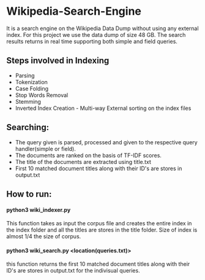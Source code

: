 # Wikipedia-Search-Engine

It is a search engine on the Wikipedia Data Dump without using any external index. For this project we use the data dump of size 48 GB. The search results returns in real time supporting both simple and field queries.

## Steps involved in Indexing
+ Parsing 
+ Tokenization
+ Case Folding
+ Stop Words Removal
+ Stemming
+ Inverted Index Creation - Multi-way External sorting on the index files

## Searching:
+ The query given is parsed, processed and given to the respective query handler(simple or field).
+ The documents are ranked on the basis of TF-IDF scores.
+ The title of the documents are extracted using title.txt
+ First 10 matched document titles along with their ID's are stores in output.txt


## How to run:

#### python3 wiki_indexer.py <xml file dump> 
This function takes as input the corpus file and creates the entire index in the index folder and all the titles are stores in the title folder. Size of index is almost 1/4 the size of corpus.

#### python3 wiki_search.py <location(queries.txt)>
this function returns the first 10 matched document titles along with their ID's are stores in output.txt for the indivisual queries.
